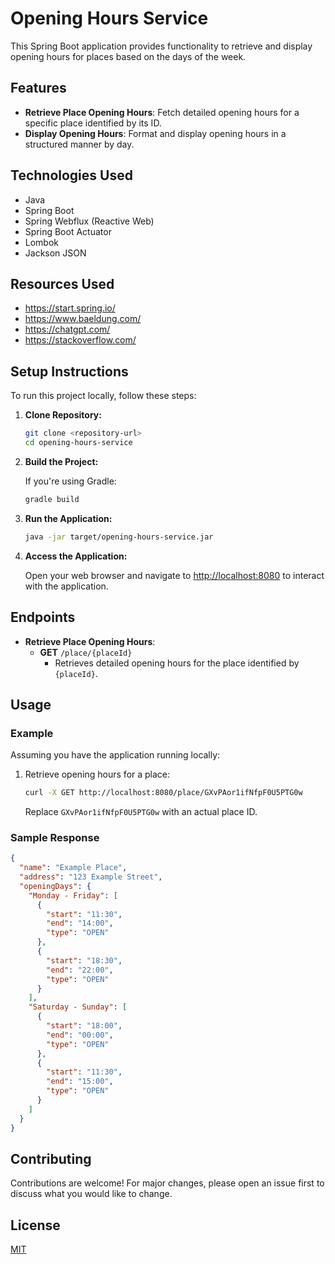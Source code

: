 # Opening Hours Service

This Spring Boot application provides functionality to retrieve and display opening hours for places based on the days of the week.

## Features

- **Retrieve Place Opening Hours**: Fetch detailed opening hours for a specific place identified by its ID.
- **Display Opening Hours**: Format and display opening hours in a structured manner by day.

## Technologies Used

- Java
- Spring Boot
- Spring Webflux (Reactive Web)
- Spring Boot Actuator
- Lombok
- Jackson JSON

## Resources Used

- https://start.spring.io/
- https://www.baeldung.com/
- https://chatgpt.com/
- https://stackoverflow.com/

## Setup Instructions

To run this project locally, follow these steps:

1. **Clone Repository:**

   ```bash
   git clone <repository-url>
   cd opening-hours-service
   ```

2. **Build the Project:**

   If you're using Gradle:
   ```bash
   gradle build
   ```

3. **Run the Application:**

   ```bash
   java -jar target/opening-hours-service.jar
   ```

4. **Access the Application:**

   Open your web browser and navigate to [http://localhost:8080](http://localhost:8080) to interact with the application.

## Endpoints

- **Retrieve Place Opening Hours**: 
  - **GET** `/place/{placeId}`
    - Retrieves detailed opening hours for the place identified by `{placeId}`.

## Usage

### Example

Assuming you have the application running locally:

1. Retrieve opening hours for a place:

   ```bash
   curl -X GET http://localhost:8080/place/GXvPAor1ifNfpF0U5PTG0w
   ```

   Replace `GXvPAor1ifNfpF0U5PTG0w` with an actual place ID.

### Sample Response

```json
{
  "name": "Example Place",
  "address": "123 Example Street",
  "openingDays": {
    "Monday - Friday": [
      {
        "start": "11:30",
        "end": "14:00",
        "type": "OPEN"
      },
      {
        "start": "18:30",
        "end": "22:00",
        "type": "OPEN"
      }
    ],
    "Saturday - Sunday": [
      {
        "start": "18:00",
        "end": "00:00",
        "type": "OPEN"
      },
      {
        "start": "11:30",
        "end": "15:00",
        "type": "OPEN"
      }
    ]
  }
}
```

## Contributing

Contributions are welcome! For major changes, please open an issue first to discuss what you would like to change.

## License

[MIT](LICENSE)
